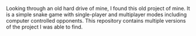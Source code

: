 
Looking through an old hard drive of mine, I found this old project of mine.
It is a simple snake game with single-player and multiplayer modes including computer controlled opponents.
This repository contains multiple versions of the project I was able to find.
